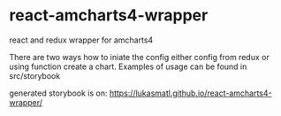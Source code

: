 # react-amcharts4-wrapper
react and redux wrapper for amcharts4

There are two ways how to iniate the config either config from redux or using function create a chart. Examples of usage can be found in src/storybook

generated storybook is on: https://lukasmatl.github.io/react-amcharts4-wrapper/
